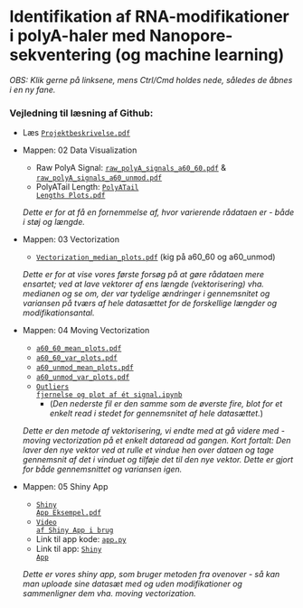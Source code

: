 # Identifikation af RNA-modifikationer i polyA-haler med Nanopore-sekventering (og machine learning)

*OBS: Klik gerne på linksene, mens Ctrl/Cmd holdes nede, således de åbnes i en ny fane.*

### Vejledning til læsning af Github:
- Læs <a href="https://github.com/Najaandrup/Dataprojekt/blob/main/Projektbeskrivelse.pdf"><code>Projektbeskrivelse.pdf</code></a>

-  Mappen: 02 Data Visualization
    - Raw PolyA Signal: <a href="https://github.com/Najaandrup/Dataprojekt/blob/main/02%20Data%20Visualization/Raw%20PolyA%20Signal/raw_polyA_signals_a60_60.pdf"><code>raw_polyA_signals_a60_60.pdf</code></a> & <a href="https://github.com/Najaandrup/Dataprojekt/blob/main/02%20Data%20Visualization/Raw%20PolyA%20Signal/raw_polyA_signals_a60_unmod.pdf"><code>raw_polyA_signals_a60_unmod.pdf</code></a>
    - PolyATail Length: <a href="https://github.com/Najaandrup/Dataprojekt/blob/main/02%20Data%20Visualization/PolyATail%20Length/PolyATail%20Lengths%20Plots.pdf"><code>PolyATail Lengths Plots.pdf</code></a>

     *Dette er for at få en fornemmelse af, hvor varierende rådataen er - både i støj og længde.*
 
- Mappen: 03 Vectorization
    - <a href="https://github.com/Najaandrup/Dataprojekt/blob/main/03%20Vectorization/Vectorization_median_plots.pdf"><code>Vectorization_median_plots.pdf</code></a> (kig på a60_60 og a60_unmod)
 
     *Dette er for at vise vores første forsøg på at gøre rådataen mere ensartet; ved at lave vektorer af ens længde (vektorisering) vha. medianen og se om, der var tydelige ændringer i gennemsnitet og variansen på tværs af hele datasættet for de forskellige længder og modifikationsantal.*

- Mappen: 04 Moving Vectorization
    - <a href="https://github.com/Najaandrup/Dataprojekt/blob/main/04%20Moving%20Vectorization/a60_60_mean_plots.pdf"><code>a60_60_mean_plots.pdf</code></a>
    - <a href="https://github.com/Najaandrup/Dataprojekt/blob/main/04%20Moving%20Vectorization/a60_60_var_plots.pdf"><code>a60_60_var_plots.pdf</code></a>
    - <a href="https://github.com/Najaandrup/Dataprojekt/blob/main/04%20Moving%20Vectorization/a60_unmod_mean_plots.pdf"><code>a60_unmod_mean_plots.pdf</code></a>
    - <a href="https://github.com/Najaandrup/Dataprojekt/blob/main/04%20Moving%20Vectorization/a60_unmod_var_plots.pdf"><code>a60_unmod_var_plots.pdf</code></a>
    - <a href="https://github.com/Najaandrup/Dataprojekt/blob/main/04%20Moving%20Vectorization/Outliers%20fjernelse%20og%20plot%20af%20%C3%A9t%20signal.ipynb"><code>Outliers fjernelse og plot af ét signal.ipynb</code></a>
        - (*Den nederste fil er den samme som de øverste fire, blot for et enkelt read i stedet for gennemsnitet af hele datasættet.*)

     *Dette er den metode af vektorisering, vi endte med at gå videre med - moving vectorization på et enkelt dataread ad gangen. Kort fortalt: Den laver den nye vektor ved at rulle et vindue hen over dataen og tage gennemsnit af det i vinduet og tilføje det til den nye vektor. Dette er gjort for både gennemsnittet og variansen igen.*
 
- Mappen: 05 Shiny App
    - <a href="https://github.com/Najaandrup/Dataprojekt/blob/main/05%20Shiny%20App/Shiny%20App%20Eksempel.pdf"><code>Shiny App Eksempel.pdf</code></a>
    - <a href="https://juliemalm.github.io/Video-dataprojekt/"><code>Video af Shiny App i brug</code></a>
    - Link til app kode: <a href="https://github.com/Najaandrup/Dataprojekt/blob/main/05%20Shiny%20App/app.py"><code>app.py</code></a>
    - Link til app: <a href="https://naja.shinyapps.io/05_shiny_app/"><code>Shiny App</code></a>

     *Dette er vores shiny app, som bruger metoden fra ovenover - så kan man uploade sine datasæt med og uden modifikationer og sammenligner dem vha. moving vectorization.*






